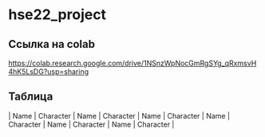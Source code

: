 # hse22_project
## Ссылка на colab
https://colab.research.google.com/drive/1NSnzWpNocGmRgSYg_qRxmsvH4hK5LsDG?usp=sharing
## Таблица
| Name     | Character | Name     | Character | Name     | Character | Name     | Character | Name     | Character | Name     | Character |
